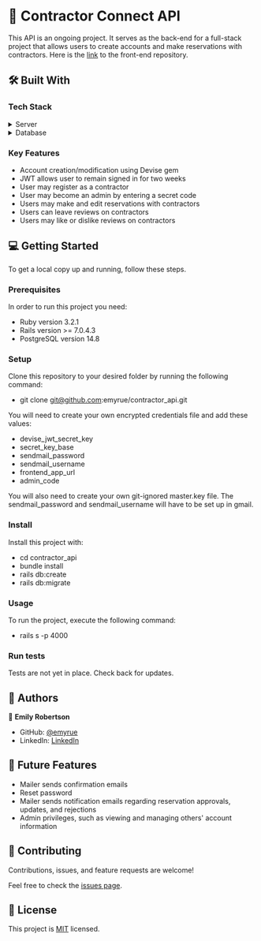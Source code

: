 <!-- PROJECT DESCRIPTION -->

# 📖 Contractor Connect API

This API is an ongoing project. It serves as the back-end for a full-stack project that allows users to create accounts and make reservations with contractors. Here is the <a href="https://github.com/emyrue/contractor-front-end">link</a> to the front-end repository.

## 🛠 Built With

### Tech Stack

<details>
  <summary>Server</summary>
  <ul>
    <li><a href="https://rubyonrails.org/">Ruby on Rails</a></li>
  </ul>
</details>

<details>
<summary>Database</summary>
  <ul>
    <li><a href="https://www.postgresql.org/">PostgreSQL</a></li>
  </ul>
</details>

<!-- Features -->

### Key Features

- Account creation/modification using Devise gem
- JWT allows user to remain signed in for two weeks
- User may register as a contractor
- User may become an admin by entering a secret code
- Users may make and edit reservations with contractors
- Users can leave reviews on contractors
- Users may like or dislike reviews on contractors

<!-- GETTING STARTED -->

## 💻 Getting Started

To get a local copy up and running, follow these steps.

### Prerequisites

In order to run this project you need:

- Ruby version 3.2.1
- Rails version >= 7.0.4.3
- PostgreSQL version 14.8

### Setup

Clone this repository to your desired folder by running the following command:

- git clone git@github.com:emyrue/contractor_api.git

You will need to create your own encrypted credentials file and add these values:

- devise_jwt_secret_key
- secret_key_base
- sendmail_password
- sendmail_username
- frontend_app_url
- admin_code

You will also need to create your own git-ignored master.key file.
The sendmail_password and sendmail_username will have to be set up in gmail.

### Install

Install this project with:

- cd contractor_api
- bundle install
- rails db:create
- rails db:migrate

### Usage

To run the project, execute the following command:

- rails s -p 4000

### Run tests

Tests are not yet in place. Check back for updates.

<!-- AUTHORS -->

## 👥 Authors

👤 **Emily Robertson**

- GitHub: [@emyrue](https://github.com/emyrue)
- LinkedIn: [LinkedIn](https://www.linkedin.com/in/emilyruthrobertson/)

<!-- FUTURE FEATURES -->

## 🔭 Future Features

- Mailer sends confirmation emails
- Reset password
- Mailer sends notification emails regarding reservation approvals, updates, and rejections
- Admin privileges, such as viewing and managing others' account information

<!-- CONTRIBUTING -->

## 🤝 Contributing <a name="contributing"></a>

Contributions, issues, and feature requests are welcome!

Feel free to check the [issues page](../../issues/).

<!-- LICENSE -->

## 📝 License

This project is [MIT](./MIT.md) licensed.